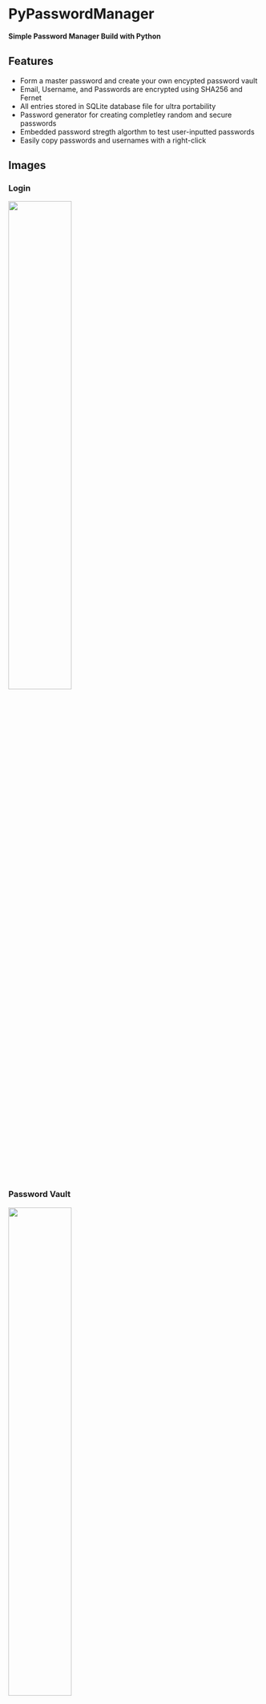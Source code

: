 # PyPasswordManager

**Simple Password Manager Build with Python**

## Features

- Form a master password and create your own encypted password vault
- Email, Username, and Passwords are encrypted using SHA256 and Fernet
- All entries stored in SQLite database file for ultra portability
- Password generator for creating completley random and secure passwords
- Embedded password stregth algorthm to test user-inputted passwords
- Easily copy passwords and usernames with a right-click

## **Images**

### Login 
<img src="https://github.com/eospo/password-generator-gui/blob/main/images/SCR-20230212-49r.png?raw=true"  width="50%" height="50%">

### Password Vault
<img src="https://github.com/eospo/password-generator-gui/blob/main/images/SCR-20230212-4a7.png?raw=true"  width="50%" height="50%">

### Right-Click to Quick Copy, Delete Entry, or Exit
<img src="https://github.com/eospo/password-generator-gui/blob/main/images/SCR-20230212-4am.png?raw=true"  width="50%" height="50%">

### Add Logins
<img src="https://github.com/eospo/password-generator-gui/blob/main/images/SCR-20230212-4cc.jpeg?raw=true"  width="50%" height="50%">

### Generate Passwords 
<img src="https://github.com/eospo/password-generator-gui/blob/main/images/SCR-20230212-4cp.jpeg?raw=true"  width="50%" height="50%">

### Test Your Passwords!
<img src="https://github.com/eospo/password-generator-gui/blob/main/images/SCR-20230212-4cv.jpeg?raw=true"  width="50%" height="50%">

### Ecrypted SQLite Database Entries
<img src="https://github.com/eospo/password-generator-gui/blob/main/images/SCR-20230212-4ez.png?raw=true"  width="50%" height="50%">

## Tech
PyPasswordManager uses a number of open source projects to work properly:

- [PySimpleGUI] - A modern GUI framework for Python!
- [SQLite] - Portable SQL databases
- [Fernet] - Symetric ecryption with Python
- [SHA256] - Hashing via SHA256 algorthm
- [Pyperclip] - Cross-Platform copying to clipboard
- [zxcvbn] -  Realistic password strength estimation

## Installation

In order to run PyPasswordManager you'll need to 
install the dependencies listed below:

```sh
pip install PySimpleGUI
pip install cryptography
pip install zxcvbn
pip install Pyperclip
```
Development was done on MacOS, remains untested for Windows machines.

## License

MIT

